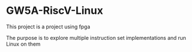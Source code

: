 # GW5A-RiscV-Linux

This project is a project using fpga

The purpose is to explore multiple instruction set implementations and run Linux on them